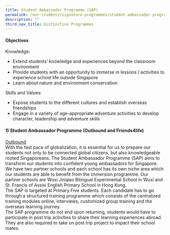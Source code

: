 ```yaml
---
title: Student Ambassador Programme (SAP)
permalink: /our-students/signature-programmes/student-ambassador-programme-sap/
description: ""
third_nav_title: Distinctive Programmes
---
```

<h4><strong>Objectives</strong></h4>
<p>Knowledge:</p>
<ul>
<li>Extend students&rsquo; knowledge and experiences beyond the classroom environment</li>
<li>Provide students with an opportunity to immerse in lessons / activities to experience school life outside Singapore</li>
<li>Learn about nature and environment conservation</li>
</ul>
<p>Skills and Values:</p>
<ul>
<li>Expose students to the different cultures and establish overseas friendships</li>
<li>Engage in a variety of age-appropriate adventure activities to develop character, leadership and adventure skills</li>
</ul>
<h4><strong>1) Student Ambassador Programme (Outbound and Friends4life)</strong></h4>
<p><span style="text-decoration: underline;">Outbound</span><br />With the fast pace of globalization, it is essential for us to prepare our students not only to be connected global citizens, but also knowledgeable rooted Singaporeans. The Student Ambassador Programme (SAP) aims to transform our students into confident young ambassadors for Singapore.<br />We have two partner schools and each school has its own niche area which our students are able to benefit from the immersion programme. Our partner schools are Wuxi Jinqiao Bilingual Experimental School in Wuxi and St. Francis of Assisi English Primary School in Hong Kong.<br />The SAP is targeted at Primary Five students. Each candidate has to go through a structured training programme which consists of the centralized training modules online, interviews, customized group training and the overseas learning journey.<br />The SAP programme do not end upon returning, students&nbsp;would have to participate in post trip activities to share their learning experiences abroad. They are also required to take on post trip project to impact their school mates.</p>
